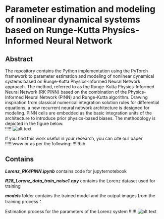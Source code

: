 # Parameter estimation and modeling of nonlinear dynamical systems based on Runge-Kutta Physics-Informed Neural Network
## Abstract
The repository contains the Python implementation using the PyTorch framework to parameter estimation and modeling of nonlinear dynamical systems based on Runge-Kutta Physics-Informed Neural Network approach. The method, referred to as the Runge–Kutta Physics-Informed Neural Network (RK-PINN) based on the combination of the Physics-Informed Neural Network (PINN) and Runge-Kutta algorithm. Drawing inspiration from classical numerical integration solution rules for differential equations, a new recurrent neural network architecture is designed for modeling. PINN cells are embedded as the basic integration units of the architecture to introduce prior physics-based biases. The methodology is depicted in the figure below.  
 !!!!! ![alt text](.png)





If you find this work useful in your research, you can cite our paper !!!!!!www  or  as per the following:  !!!!!bib
## Contains
***Lorenz_RK4PINN.ipynb*** contains code for jupyternotebook 

***R28_Lorenz_data_train_noise1.npy*** contains the Lorenz dataset used for training

***models*** folder contains the trained model and the output images from the training process：

Estimation process for the parameters of the Lorenz system  !!!!!! ![alt text](.png)
